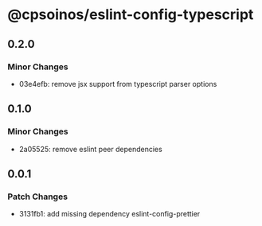 # @cpsoinos/eslint-config-typescript

## 0.2.0

### Minor Changes

- 03e4efb: remove jsx support from typescript parser options

## 0.1.0

### Minor Changes

- 2a05525: remove eslint peer dependencies

## 0.0.1

### Patch Changes

- 3131fb1: add missing dependency eslint-config-prettier
